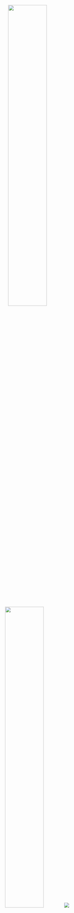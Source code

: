 <p align="center">
  <img height="50%" width="auto" src ="https://github-readme-stats.vercel.app/api?username=IamSerdar&show_icons=true&count_private=true&theme=darcula&hide_border=true&hide=issues,contribs&bg_color=00000000">
  <img height="50%" width="auto" src ="https://github-readme-stats.vercel.app/api/top-langs/?username=IamSerdar&layout=compact&hide_border=true&theme=darcula&bg_color=00000000&hide=jupyter%20css,blade">
  <img src ="https://github-readme-streak-stats.herokuapp.com?user=IamSerdar&theme=darcula&hide_border=true&background=FFFFFF00">
  <br>
  <br>
<!--   <a href="https://www.buymeacoffee.com/IamSerdar"> <img align="center" src="https://cdn.buymeacoffee.com/buttons/v2/default-orange.png" height="50" width="210" alt="aveek.saha" /></a> -->
</p>

<!-- <p align="center">
  <img align="left" src ="https://github-readme-stats.vercel.app/api/pin/?username=IamSerdar&repo=ytdx">
  <img align="right" src ="https://github-readme-stats.vercel.app/api/pin/?username=IamSerdar&repo=pixel-weather">
</p> -->


<!--
**Oraz/orazz** is a ✨ _special_ ✨ repository because its `README.md` (this file) appears on your GitHub profile.

Here are some ideas to get you started:

- 🔭 I’m currently working on ...
- 🌱 I’m currently learning ...
- 👯 I’m looking to collaborate on ...
- 🤔 I’m looking for help with ...
- 💬 Ask me about ...
- 📫 How to reach me: ...
- 😄 Pronouns: ...
- ⚡ Fun fact: ...
-->
